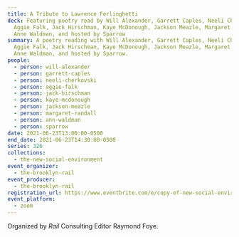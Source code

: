 ```yaml
---
title: A Tribute to Lawrence Ferlinghetti
deck: Featuring poetry read by Will Alexander, Garrett Caples, Neeli Cherkovski,
  Aggie Falk, Jack Hirschman, Kaye McDonough, Jackson Meazle, Margaret Randall,
  Anne Waldman, and hosted by Sparrow
summary: A poetry reading with Will Alexander, Garrett Caples, Neeli Cherkovski,
  Aggie Falk, Jack Hirschman, Kaye McDonough, Jackson Meazle, Margaret Randall,
  Anne Waldman, and hosted by Sparrow.
people:
  - person: will-alexander
  - person: garrett-caples
  - person: neeli-cherkovski
  - person: aggie-falk
  - person: jack-hirschman
  - person: kaye-mcdonough
  - person: jackson-meazle
  - person: margaret-randall
  - person: ann-waldman
  - person: sparrow
date: 2021-06-23T13:00:00-0500
end_date: 2021-06-23T14:30:00-0500
series: 326
collections:
  - the-new-social-environment
event_organizer:
  - the-brooklyn-rail
event_producer:
  - the-brooklyn-rail
registration_url: https://www.eventbrite.com/e/copy-of-new-social-environment-326-a-tribute-to-lawrence-ferlinghetti-tickets-160253846569
event_platform:
  - zoom
---
```

Organized by *Rail* Consulting Editor Raymond Foye.